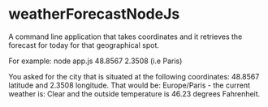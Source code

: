 # weatherForecastNodeJs
 A command line application that takes coordinates and it retrieves the forecast for today for that geographical spot.
 
For example:
node app.js 48.8567 2.3508 (i.e Paris)

You asked for the city that is situated at the following coordinates: 48.8567 latitude and 2.3508 longitude. 
That would be: 
Europe/Paris - the current weather is: Clear and the outside temperature is 46.23 degrees Fahrenheit.
